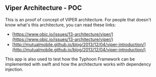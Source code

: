 ## Viper Architecture - POC

This is an proof of concept of VIPER architecture. For people that doesn't know what's this architecture, you can read these links:

* [https://www.objc.io/issues/13-architecture/viper/](https://www.objc.io/issues/13-architecture/viper/)
* [http://mutualmobile.github.io/blog/2013/12/04/viper-introduction/](http://mutualmobile.github.io/blog/2013/12/04/viper-introduction/)

This app is also used to test how the Typhoon Framework can be implemented with swift and how the architecture works with dependency injection. 